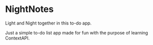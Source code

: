 # NightNotes
Light and Night together in this to-do app.

Just a simple to-do list app made for fun with the purpose of learning ContextAPI.
